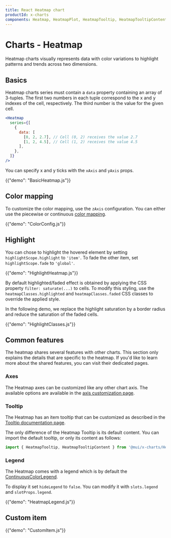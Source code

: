 ```yaml
---
title: React Heatmap chart
productId: x-charts
components: Heatmap, HeatmapPlot, HeatmapTooltip, HeatmapTooltipContent
---
```


# Charts - Heatmap [<span class="plan-pro"></span>](/x/introduction/licensing/#pro-plan 'Pro plan')

<p class="description">Heatmap charts visually represents data with color variations to highlight patterns and trends across two dimensions.</p>

## Basics

Heatmap charts series must contain a `data` property containing an array of 3-tuples.
The first two numbers in each tuple correspond to the x and y indexes of the cell, respectively.
The third number is the value for the given cell.

```jsx
<Heatmap
  series={[
    {
      data: [
        [0, 2, 2.7], // Cell (0, 2) receives the value 2.7
        [1, 2, 4.5], // Cell (1, 2) receives the value 4.5
      ],
    },
  ]}
/>
```

You can specify x and y ticks with the `xAxis` and `yAxis` props.

{{"demo": "BasicHeatmap.js"}}

## Color mapping

To customize the color mapping, use the `zAxis` configuration.
You can either use the piecewise or continuous [color mapping](https://mui.com/x/react-charts/styling/#values-color).

{{"demo": "ColorConfig.js"}}

## Highlight

You can chose to highlight the hovered element by setting `highlightScope.highlight` to `'item'`.
To fade the other item, set `highlightScope.fade` to `'global'`.

{{"demo": "HighlightHeatmap.js"}}

By default highlighted/faded effect is obtained by applying the CSS property `filter: saturate(...)` to cells.
To modify this styling, use the `heatmapClasses.highlighted` and `heatmapClasses.faded` CSS classes to override the applied style.

In the following demo, we replace the highlight saturation by a border radius and reduce the saturation of the faded cells.

{{"demo": "HighlightClasses.js"}}

## Common features

The heatmap shares several features with other charts.
This section only explains the details that are specific to the heatmap.
If you'd like to learn more about the shared features, you can visit their dedicated pages.

### Axes

The Heatmap axes can be customized like any other chart axis.
The available options are available in the [axis customization page](/x/react-charts/axis/#axis-customization).

### Tooltip

The Heatmap has an item tooltip that can be customized as described in the [Tooltip documentation page](/x/react-charts/tooltip/).

The only difference of the Heatmap Tooltip is its default content.
You can import the default tooltip, or only its content as follows:

```js
import { HeatmapTooltip, HeatmapTooltipContent } from '@mui/x-charts/Heatmap',
```

### Legend

The Heatmap comes with a legend which is by default the [ContinuousColorLegend](/x/react-charts/legend/#color-legend).

To display it set `hideLegend` to `false`.
You can modify it with `slots.legend` and `slotProps.legend`.

{{"demo": "HeatmapLegend.js"}}

## Custom item

{{"demo": "CustomItem.js"}}
